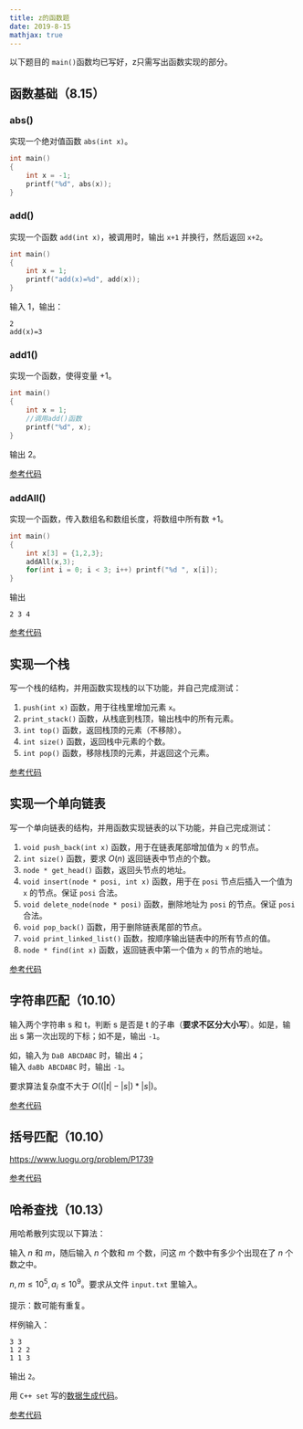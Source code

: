 ```yaml
---
title: z的函数题
date: 2019-8-15
mathjax: true
---
```


以下题目的 `main()`函数均已写好，z只需写出函数实现的部分。

## 函数基础（8.15）

### abs()

实现一个绝对值函数 `abs(int x)`。

```c++
int main()
{
    int x = -1;
    printf("%d", abs(x));
}
```

### add()

实现一个函数 `add(int x)`，被调用时，输出 `x+1` 并换行，然后返回 `x+2`。

```c++
int main()
{
    int x = 1;
    printf("add(x)=%d", add(x));
}
```

输入 1，输出：

```
2
add(x)=3
```

### add1()

实现一个函数，使得变量 +1。

```c++
int main()
{
    int x = 1;
    //调用add()函数
    printf("%d", x);
}
```

输出 2。


[参考代码](Add_1.cpp)

### addAll()

实现一个函数，传入数组名和数组长度，将数组中所有数 +1。

```c++
int main()
{
    int x[3] = {1,2,3};
    addAll(x,3);
    for(int i = 0; i < 3; i++) printf("%d ", x[i]);
}
```

输出

```
2 3 4
```

[参考代码](Add_All.cpp)

## 实现一个栈

写一个栈的结构，并用函数实现栈的以下功能，并自己完成测试：

1. `push(int x)` 函数，用于往栈里增加元素 `x`。
2. `print_stack()` 函数，从栈底到栈顶，输出栈中的所有元素。
3. `int top()` 函数，返回栈顶的元素（不移除）。
4. `int size()` 函数，返回栈中元素的个数。
5. `int pop()` 函数，移除栈顶的元素，并返回这个元素。

[参考代码](stack.cpp)

## 实现一个单向链表

写一个单向链表的结构，并用函数实现链表的以下功能，并自己完成测试：

1. `void push_back(int x)` 函数，用于在链表尾部增加值为 `x` 的节点。
2. `int size()` 函数，要求 $O(n)$ 返回链表中节点的个数。
3. `node * get_head()` 函数，返回头节点的地址。
4. `void insert(node * posi, int x)` 函数，用于在 `posi` 节点后插入一个值为 `x` 的节点。保证 `posi` 合法。
5. `void delete_node(node * posi)` 函数，删除地址为 `posi` 的节点。保证 `posi` 合法。
6. `void pop_back()` 函数，用于删除链表尾部的节点。
7. `void print_linked_list()` 函数，按顺序输出链表中的所有节点的值。
8. `node * find(int x)` 函数，返回链表中第一个值为 `x` 的节点的地址。

[参考代码](list.cpp)

## 字符串匹配（10.10）

输入两个字符串 s 和 t，判断 s 是否是 t 的子串（**要求不区分大小写**）。如是，输出 s 第一次出现的下标；如不是，输出 `-1`。  

如，输入为 `DaB ABCDABC` 时，输出 `4`；  
输入 `daBb ABCDABC` 时，输出 `-1`。

要求算法复杂度不大于 $O((|t|-|s|)*|s|)$。

[参考代码](String_Matching.cpp)

## 括号匹配（10.10）

https://www.luogu.org/problem/P1739

[参考代码](Bracket_Matching.cpp)

## 哈希查找（10.13）

用哈希散列实现以下算法：

输入 $n$ 和 $m$，随后输入 $n$ 个数和 $m$ 个数，问这 $m$ 个数中有多少个出现在了 $n$ 个数之中。

$n, m \leq 10^5, a_i \leq 10^9$。要求从文件 `input.txt` 里输入。

提示：数可能有重复。

样例输入：

```
3 3
1 2 2
1 1 3
```

输出 `2`。

用 `C++ set` 写的[数据生成代码](Hash_Data_Maker.cpp)。

[参考代码](Hash_Searching.cpp)